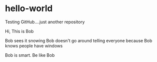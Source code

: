 # hello-world
Testing GitHub....just another repository

Hi, This is Bob

Bob sees it snowing
Bob doesn't go around telling everyone
because Bob knows people have windows

Bob is smart.
Be like Bob
